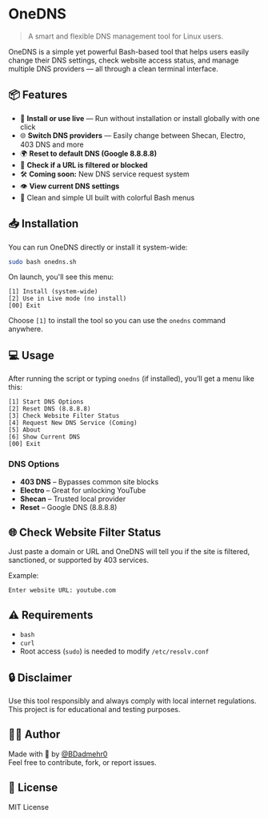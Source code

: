 # OneDNS

> A smart and flexible DNS management tool for Linux users.

OneDNS is a simple yet powerful Bash-based tool that helps users easily change their DNS settings, check website access status, and manage multiple DNS providers — all through a clean terminal interface.

## 📦 Features

- 🔧 **Install or use live** — Run without installation or install globally with one click
- 🌐 **Switch DNS providers** — Easily change between Shecan, Electro, 403 DNS and more
- 🌍 **Reset to default DNS (Google 8.8.8.8)**
- 🧪 **Check if a URL is filtered or blocked**
- 🛠 **Coming soon:** New DNS service request system
- 👁 **View current DNS settings**
- 🚀 Clean and simple UI built with colorful Bash menus

## 📥 Installation

You can run OneDNS directly or install it system-wide:

```bash
sudo bash onedns.sh
```

On launch, you'll see this menu:

```
[1] Install (system-wide)
[2] Use in Live mode (no install)
[00] Exit
```

Choose `[1]` to install the tool so you can use the `onedns` command anywhere.

## 💻 Usage

After running the script or typing `onedns` (if installed), you’ll get a menu like this:

```
[1] Start DNS Options
[2] Reset DNS (8.8.8.8)
[3] Check Website Filter Status
[4] Request New DNS Service (Coming)
[5] About
[6] Show Current DNS
[00] Exit
```

### DNS Options

- **403 DNS** – Bypasses common site blocks
- **Electro** – Great for unlocking YouTube
- **Shecan** – Trusted local provider
- **Reset** – Google DNS (8.8.8.8)

## 🌐 Check Website Filter Status

Just paste a domain or URL and OneDNS will tell you if the site is filtered, sanctioned, or supported by 403 services.

Example:
```
Enter website URL: youtube.com
```

## ⚠️ Requirements

- `bash`
- `curl`
- Root access (`sudo`) is needed to modify `/etc/resolv.conf`

## 🔒 Disclaimer

Use this tool responsibly and always comply with local internet regulations. This project is for educational and testing purposes.

## 👨‍💻 Author

Made with 💙 by [@BDadmehr0](https://github.com/BDadmehr0)  
Feel free to contribute, fork, or report issues.

## 📃 License

MIT License
